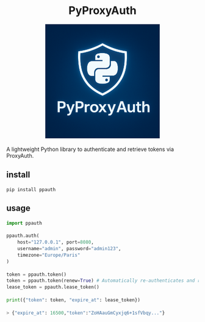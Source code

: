 
<div align="center">
<h1>PyProxyAuth</h1>
<img src='images/ppauth.png' width="300px" height="300px"/>
</div>
<br>
A lightweight Python library to authenticate and retrieve tokens via ProxyAuth.  

## install 
```
pip install ppauth
```

## usage

```python
import ppauth

ppauth.auth(
    host="127.0.0.1", port=8080,
    username="admin", password="admin123",
    timezone="Europe/Paris"
)

token = ppauth.token()
token = ppauth.token(renew=True) # Automatically re-authenticates and returns a new token if the previous one has expired.
lease_token = ppauth.lease_token()

print({"token": token, "expire_at": lease_token})

> {"expire_at": 16500,"token":"ZoHAauGmCyxjq6+1sfVbqy..."}
```
